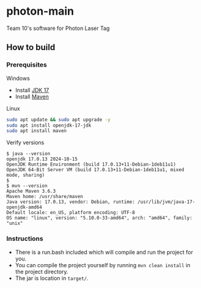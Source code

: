 # photon-main
Team 10's software for Photon Laser Tag

## How to build
### Prerequisites
Windows
- Install [JDK 17](https://www.oracle.com/java/technologies/downloads/#java17-windows)
- Install [Maven](https://maven.apache.org/install.html)

Linux
```bash
sudo apt update && sudo apt upgrade -y
sudo apt install openjdk-17-jdk
sudo apt install maven
```

Verify versions
```
$ java --version
openjdk 17.0.13 2024-10-15
OpenJDK Runtime Environment (build 17.0.13+11-Debian-1deb11u1)
OpenJDK 64-Bit Server VM (build 17.0.13+11-Debian-1deb11u1, mixed mode, sharing)
$ 
$ mvn --version
Apache Maven 3.6.3
Maven home: /usr/share/maven
Java version: 17.0.13, vendor: Debian, runtime: /usr/lib/jvm/java-17-openjdk-amd64
Default locale: en_US, platform encoding: UTF-8
OS name: "linux", version: "5.10.0-33-amd64", arch: "amd64", family: "unix"
```

### Instructions
- There is a run.bash included which will compile and run the project for you.
- You can compile the project yourself by running `mvn clean install` in the project directory.
- The jar is location in `target/`.
